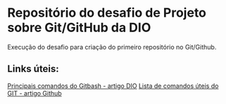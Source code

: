 # Repositório do desafio de Projeto sobre Git/GitHub da DIO
Execução do desafio para criação do primeiro repositório no Git/Github.
## Links úteis:
[Principais comandos do Gitbash - artigo DIO](https://www.dio.me/articles/principais-comandos-no-git-bash-voce-deve-saber)
[Lista de comandos úteis do GIT - artigo Github](https://gist.github.com/leocomelli/2545add34e4fec21ec16)
